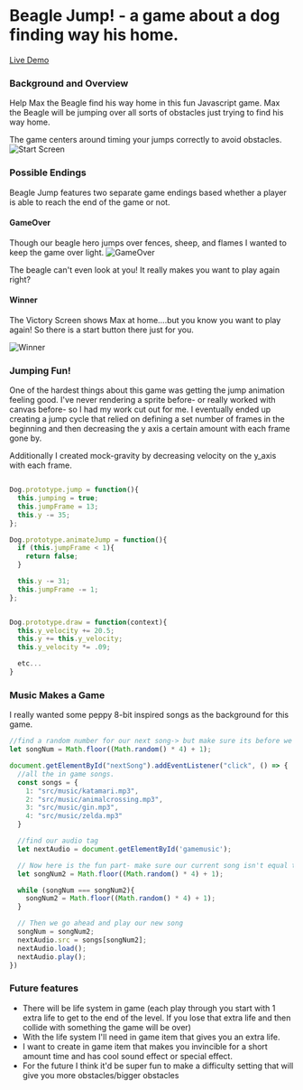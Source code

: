# Beagle Jump! - a game about a dog finding way his home.

[Live Demo](https://rkoron007.github.io/beagle_jump/)

### Background and Overview

Help Max the Beagle find his way home in this fun Javascript game. Max the Beagle will be jumping over all sorts of obstacles just trying to find his way home.

The game centers around timing your jumps correctly to avoid obstacles.
![Start Screen](https://media.giphy.com/media/3gYYvB85lXxTgTCE1G/giphy.gif)

### Possible Endings
Beagle Jump features two separate game endings based whether a player is able to reach the end of the game or not.

#### GameOver
Though our beagle hero jumps over fences, sheep, and flames I wanted to keep the game over light.
![GameOver](https://i.imgur.com/SfuNv1s.png)

The beagle can't even look at you! It really makes you want to play again right?

#### Winner
The Victory Screen shows Max at home....but you know you want to play again! So there is a start button there just for you.

![Winner](https://i.imgur.com/F7SpDZG.png)

### Jumping Fun!
One of the hardest things about this game was getting the jump animation feeling good. I've never rendering a sprite before- or really worked with canvas before- so I had my work cut out for me. I eventually ended up creating a jump cycle that relied on defining a set number of frames in the beginning and then decreasing the y axis a certain amount with each frame gone by.

Additionally I created mock-gravity by decreasing velocity on the y_axis with each frame.


```Javascript

Dog.prototype.jump = function(){
  this.jumping = true;
  this.jumpFrame = 13;
  this.y -= 35;
};

Dog.prototype.animateJump = function(){
  if (this.jumpFrame < 1){
    return false;
  }

  this.y -= 31;
  this.jumpFrame -= 1;
};


Dog.prototype.draw = function(context){
  this.y_velocity += 20.5;
  this.y += this.y_velocity;
  this.y_velocity *= .09;

  etc...
}

```

### Music Makes a Game
I really wanted some peppy 8-bit inspired songs as the background for this game.

``` Javascript
//find a random number for our next song-> but make sure its before we click
let songNum = Math.floor((Math.random() * 4) + 1);

document.getElementById("nextSong").addEventListener("click", () => {
  //all the in game songs.
  const songs = {
    1: "src/music/katamari.mp3",
    2: "src/music/animalcrossing.mp3",
    3: "src/music/gin.mp3",
    4: "src/music/zelda.mp3"
  }

  //find our audio tag
  let nextAudio = document.getElementById('gamemusic');

  // Now here is the fun part- make sure our current song isn't equal to the last song we played.
  let songNum2 = Math.floor((Math.random() * 4) + 1);

  while (songNum === songNum2){
    songNum2 = Math.floor((Math.random() * 4) + 1);
  }

  // Then we go ahead and play our new song
  songNum = songNum2;
  nextAudio.src = songs[songNum2];
  nextAudio.load();
  nextAudio.play();
})

```

### Future features
 * There will be life system in game (each play through you start with 1 extra life to get to the end of the level. If you lose that extra life and then collide with something the game will be over)
* With the life system I'll need in game item that gives you an extra  life.
 * I want to create in game item that makes you invincible for a short amount time and has cool sound effect or special effect.
 * For the future I think it'd be super fun to make a difficulty setting that will give you more obstacles/bigger obstacles

